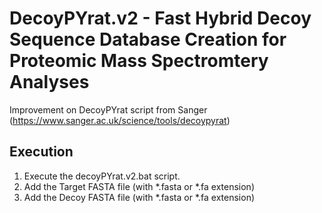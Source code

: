 # DecoyPYrat.v2 - Fast Hybrid Decoy Sequence Database Creation for Proteomic Mass Spectromtery Analyses

Improvement on DecoyPYrat script from Sanger (https://www.sanger.ac.uk/science/tools/decoypyrat)

## Execution
1. Execute the decoyPYrat.v2.bat script.
2. Add the Target FASTA file (with *.fasta or *.fa extension)
2. Add the Decoy FASTA file (with *.fasta or *.fa extension)


